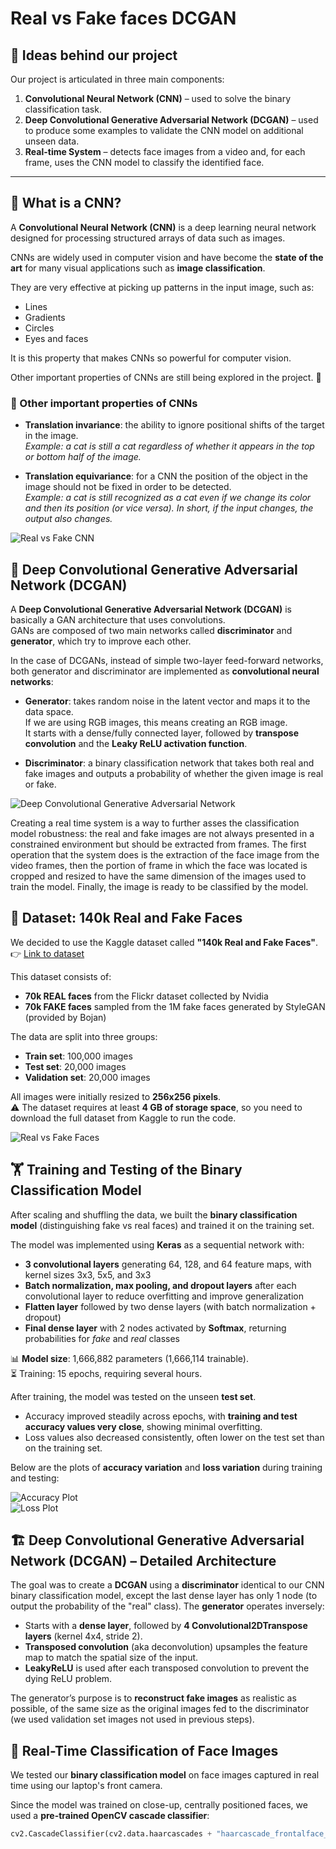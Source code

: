 # Real vs Fake faces DCGAN

## 📌 Ideas behind our project
Our project is articulated in three main components:

1. **Convolutional Neural Network (CNN)** – used to solve the binary classification task.  
2. **Deep Convolutional Generative Adversarial Network (DCGAN)** – used to produce some examples to validate the CNN model on additional unseen data.  
3. **Real-time System** – detects face images from a video and, for each frame, uses the CNN model to classify the identified face.

---

## 🧠 What is a CNN?
A **Convolutional Neural Network (CNN)** is a deep learning neural network designed for processing structured arrays of data such as images.  

CNNs are widely used in computer vision and have become the **state of the art** for many visual applications such as **image classification**.  

They are very effective at picking up patterns in the input image, such as:  
- Lines  
- Gradients  
- Circles  
- Eyes and faces  

It is this property that makes CNNs so powerful for computer vision.  

Other important properties of CNNs are still being explored in the project. 🚀

### 🔎 Other important properties of CNNs
- **Translation invariance**: the ability to ignore positional shifts of the target in the image.  
  *Example: a cat is still a cat regardless of whether it appears in the top or bottom half of the image.*  

- **Translation equivariance**: for a CNN the position of the object in the image should not be fixed in order to be detected.  
  *Example: a cat is still recognized as a cat even if we change its color and then its position (or vice versa). In short, if the input changes, the output also changes.*

![Real vs Fake CNN](projects_images/cnn.png)

## 🧩 Deep Convolutional Generative Adversarial Network (DCGAN)

A **Deep Convolutional Generative Adversarial Network (DCGAN)** is basically a GAN architecture that uses convolutions.  
GANs are composed of two main networks called **discriminator** and **generator**, which try to improve each other.  

In the case of DCGANs, instead of simple two-layer feed-forward networks, both generator and discriminator are implemented as **convolutional neural networks**:  

- **Generator**: takes random noise in the latent vector and maps it to the data space.  
  If we are using RGB images, this means creating an RGB image.  
  It starts with a dense/fully connected layer, followed by **transpose convolution** and the **Leaky ReLU activation function**.  

- **Discriminator**: a binary classification network that takes both real and fake images and outputs a probability of whether the given image is real or fake.

![Deep Convolutional Generative Adversarial Network](projects_images/DCGAN.png)

Creating a real time system is a way to further asses the classification model robustness: the real and fake images are not always presented in a constrained environment but should be extracted from frames. The first operation that the system does is the extraction of the face image from the video frames, then the portion of frame in which the face was located is cropped and resized to have the same dimension of the images used to train the model. Finally, the image is ready to be classified by the model.

## 📂 Dataset: 140k Real and Fake Faces

We decided to use the Kaggle dataset called **"140k Real and Fake Faces"**.  
👉 [Link to dataset](https://www.kaggle.com/datasets/xhlulu/140k-real-and-fake-faces)  

This dataset consists of:  
- **70k REAL faces** from the Flickr dataset collected by Nvidia  
- **70k FAKE faces** sampled from the 1M fake faces generated by StyleGAN (provided by Bojan)  

The data are split into three groups:  
- **Train set**: 100,000 images  
- **Test set**: 20,000 images  
- **Validation set**: 20,000 images  

All images were initially resized to **256x256 pixels**.  
⚠️ The dataset requires at least **4 GB of storage space**, so you need to download the full dataset from Kaggle to run the code.

![Real vs Fake Faces](projects_images/real_vs_fake_faces.png)

## 🏋️ Training and Testing of the Binary Classification Model

After scaling and shuffling the data, we built the **binary classification model** (distinguishing fake vs real faces) and trained it on the training set.  

The model was implemented using **Keras** as a sequential network with:  
- **3 convolutional layers** generating 64, 128, and 64 feature maps, with kernel sizes 3x3, 5x5, and 3x3  
- **Batch normalization, max pooling, and dropout layers** after each convolutional layer to reduce overfitting and improve generalization  
- **Flatten layer** followed by two dense layers (with batch normalization + dropout)  
- **Final dense layer** with 2 nodes activated by **Softmax**, returning probabilities for *fake* and *real* classes  

📊 **Model size**: 1,666,882 parameters (1,666,114 trainable).  
⏳ Training: 15 epochs, requiring several hours.  

After training, the model was tested on the unseen **test set**.  
- Accuracy improved steadily across epochs, with **training and test accuracy values very close**, showing minimal overfitting.  
- Loss values also decreased consistently, often lower on the test set than on the training set.  

Below are the plots of **accuracy variation** and **loss variation** during training and testing:

![Accuracy Plot](projects_images/accuracy.png)  
![Loss Plot](projects_images/loss.png)

## 🏗️ Deep Convolutional Generative Adversarial Network (DCGAN) – Detailed Architecture

The goal was to create a **DCGAN** using a **discriminator** identical to our CNN binary classification model, except the last dense layer has only 1 node (to output the probability of the "real" class). The **generator** operates inversely:  

- Starts with a **dense layer**, followed by **4 Convolutional2DTranspose layers** (kernel 4x4, stride 2).  
- **Transposed convolution** (aka deconvolution) upsamples the feature map to match the spatial size of the input.  
- **LeakyReLU** is used after each transposed convolution to prevent the dying ReLU problem.  

The generator’s purpose is to **reconstruct fake images** as realistic as possible, of the same size as the original images fed to the discriminator (we used validation set images not used in previous steps). 

## 🎥 Real-Time Classification of Face Images

We tested our **binary classification model** on face images captured in real time using our laptop's front camera.  

Since the model was trained on close-up, centrally positioned faces, we used a **pre-trained OpenCV cascade classifier**:  
```python
cv2.CascadeClassifier(cv2.data.haarcascades + "haarcascade_frontalface_default.xml")
